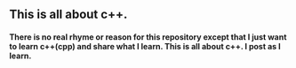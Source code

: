 ## This is all about c++.

####  There is no real rhyme or reason for this repository except that I just want to learn c++(cpp) and share what I learn. This is all about c++. I post as I learn.

